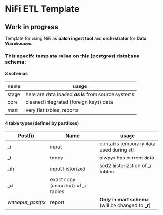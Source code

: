 # NiFi ETL Template

## Work in progress

Template for using NiFi as **batch ingest tool** and **orchestrator** for **Data Warehouses**.

### This specifc template relies on this (postgres) database schema:
#### 3 schemas
| name | usage |
| --- | --- |
| stage | here are data loaded _**as is**_ from source systems |
| core | cleaned integrated (foreign keys) data |
| mart | very flat tables, reports |

#### 4 table types (defined by postfixes)
| Postfix | Name | usage | 
| --- | --- | --- |
| \_i | input | contains temporary data used during etl |
| \_t | today | always has current data |
| \_ih | input historized | scd2 historization of \_i tables |
| \_d | exact copy (snapshot) of \_i tables |
| _withoput_postfix_ | report |  **Only in mart schema** (will be changed to **\_r**)|
